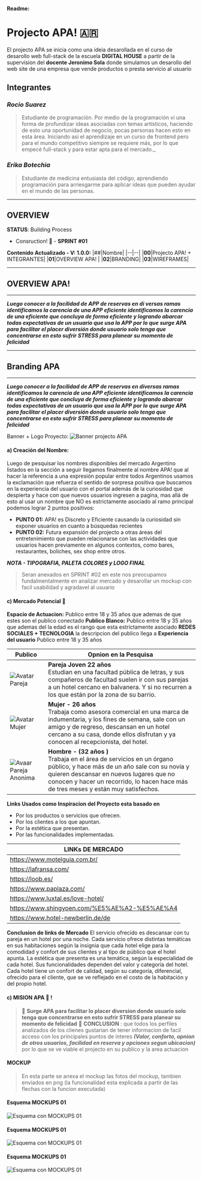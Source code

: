 ####  Readme:
# Projecto APA! 🇦🇷 
El projecto APA se inicia como una ideia desarollada en el curso de desarollo web full-stack de la escuela **DIGITAL HOUSE** a partir de la supervision del  **docente Jeronimo Sola** donde simulamos un desarollo del web site de una empresa que vende productos o presta servicio al usuario

## Integrantes
### *Rocio Suarez*
> Estudiante de programación. Por medio de la programación vi una forma de profundizar ideas asociadas con temas artísticos, haciendo de esto una oportunidad de negocio, pocas personas hacen esto en esta área. Iniciando así el aprendizaje en un curso de frontend pero para el mundo competitivo siempre se requiere más, por lo que empecé full-stack y para estar apta para el mercado._

### *Erika Botechia*
> Estudiante de medicina entusiasta del código, aprendiendo programación para arriesgarme para aplicar ideas que pueden ayudar en el mundo de las personas.  
---
## OVERVIEW
**STATUS**: Building Process  
- Consruction! :hammer:  - **SPRINT #01**

**Contenido Actualizado - V: 1.0.0:**
|##|Nombre|
|--|--|
|**00**|Projecto APA!  + INTEGRANTES|
|**01**|OVERVIEW APA!  |
|**02**|BRANDING|
|**03**|WIREFRAMES|

---
## OVERVIEW APA!
---
___Luego conocer a la facilidad de APP de reservas en di versas ramas identificamos la carencia de una APP eficiente identificamos la carencia de una eficiente que concluya de forma eficiente y logrando abarcar todas expectativas de un usuario que usa la APP por lo que surge APA para facilitar el placer diversión donde usuario solo tenga que concentrarse en esto sufrir STRESS para planear su momento de felicidad___


---
## Branding APA
---
___Luego conocer a la facilidad de APP de reservas en diversas ramas identificamos la carencia de una APP eficiente identificamos la carencia de una eficiente que concluya de forma eficiente y logrando abarcar todas expectativas de un usuario que usa la APP por lo que surge APA para facilitar el placer diversión donde usuario solo tenga que concentrarse en esto sufrir STRESS para planear su momento de felicidad___

Banner + Logo Proyecto:
![Banner projecto APA](img/i01_bannerAPAmd.png)

#### a) **Creación del Nombre:** 
Luego de pesquisar los nombres disponibles del mercado Argentino listados en la sección a seguir llegamos finalmente al nombre APA! que al hacer la referencia a una expresión popular entre todos Argentinos usamos la exclamación que refuerza el sentido de sorpresa positiva que buscamos en la experiencia del usuario con el portal además de la curiosidad que despierta y hace con que nuevos usuarios ingresen a pagina, mas allá de esto al usar un nombre que NO es estrictamente asociado al ramo principal podemos lograr 2 puntos positivos: 
- **PUNTO 01:** APA! es Discreto y Eficiente causando la curiosidad sin exponer usuarios en cuanto a búsquedas recientes
- **PUNTO 02:** Futura expansión del projecto a otras áreas del entretenimiento que pueden relacionarse con las actividades que usuarios hacen previamente en algunos contextos, como bares, restaurantes, boliches, sex shop entre otros.

___NOTA - TIPOGRAFIA, PALETA COLORES y LOGO FINAL___
> Seran anexados en SPRINT #02 en este nos preocupamos fundalmentalmente en analizar mercado y desarollar un mockup con facil usabilidad y agradavel al usuario
#### c) **Mercado Potencial :memo:** 
**Espacio de Actuacion:** Publico entre 18 y 35 años que ademas de que estes son el publico conectado
**Publico Blanco:** Publico entre 18 y 35 años que ademas del la edad es el rango que esta estrictamente asociado **REDES SOCIALES + TECNOLOGIA** la descripcion del publico llega a 
**Experiencia del usuario** Publico entre 18 y 35 años


|**Publico**|**Opnion en la Pesquisa**|
|-|-|
|![Avatar Pareja](img/i02_Avatar01.png)|**Pareja Joven 22 años** <br/>Estudian en una facultad pública de letras, y sus compañeros de facultad suelen ir con sus parejas a un hotel cercano en balvanera. Y si no recurren a los que están por la zona de su barrio.|
| ![Avatar Mujer](img/i03_Avatar02.png)|**Mujer  - 26 años**</br>Trabaja como asesora comercial en una marca de indumentaria, y los fines de semana, sale con un amigo y de regreso, descansan en un hotel cercano a su casa,  donde ellos disfrutan y ya conocen al recepcionista, del hotel. |
| ![Avaar Pareja Anonima](img/i04_Avatar03.png)|**Hombre - (32 años )** <br/> Trabaja en el área de servicios en un órgano público, y hace más de un año sale con su novia y quieren descansar en nuevos lugares que no conocen y hacer un recorrido, lo hacen hace más de tres meses y están muy satisfechos. |




**Links Usados como Inspiracion del Proyecto esta basado en**
- Por los productos o servicios que ofrecen.
- Por los clientes a los que apuntan.
- Por la estética que presentan.
- Por las funcionalidades implementadas.


|**LINKs DE MERCADO**|
|-|
|https://www.motelguia.com.br/ |
|https://lafransa.com/ |
|https://loob.es/ |
|https://www.paplaza.com/ |
|https://www.luxtal.es/love-hotel/ |
|https://www.shingyoen.com/%E5%AE%A2-%E5%AE%A4 |
|https://www.hotel-newberlin.de/de |

**Conclusion de links de Mercado**
El servicio ofrecido es descansar con tu pareja en un hotel por una noche. Cada servicio ofrece distintas temáticas en sus habitaciones según la insignia que cada hotel elige para la comodidad y confort  de sus clientes y al tipo de público que el hotel apunta.
La estética que presenta es una temática, según la especialidad de cada hotel.
Sus funcionalidades dependen del valor y categoría del hotel. Cada hotel tiene un confort de calidad, según su categoría, diferencial, ofrecido para el cliente, que se ve reflejado en el costo de la habitación y del propio hotel.


#### c) **MISION APA :blue_heart: !** 
>  :blue_heart: **Surge APA para facilitar lo placer diversion donde usuario solo tenga que concentrarse en esto sufrir STRESS para planear su momento de felicidad** :blue_heart:
> **CONCLUSION** : que todos los perfiles analizados de los clienes gustarian de tener informacion de facil acceso con los principales puntos  de interes ___(Valor, conforto, opnion de otros usuarios, facilidad en reserva y opciones segun ubicacion)___ por lo que se ve viable el projecto en su publico y la area actuacion

#### MOCKUP 

> En esta parte se anexa el mockup las fotos del mockup, tambien enviados en png (la funcionalidad esta explicada a partir de las flechas con la funcion executada)

#### Esquema MOCKUPS 01
![Esquema con MOCKUPS 01](img/i05_Mockups01.png)


#### Esquema MOCKUPS 01
![Esquema con MOCKUPS 01](img/i06_Mockups02.png)


#### Esquema MOCKUPS 01
![Esquema con MOCKUPS 01](img/i07_Mockups03.png)
